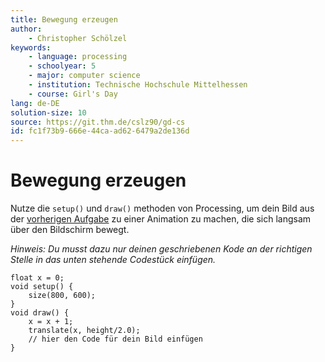 ```yaml
---
title: Bewegung erzeugen
author:
    - Christopher Schölzel
keywords:
    - language: processing
    - schoolyear: 5
    - major: computer science
    - institution: Technische Hochschule Mittelhessen
    - course: Girl's Day
lang: de-DE
solution-size: 10
source: https://git.thm.de/cslz90/gd-cs
id: fc1f73b9-666e-44ca-ad62-6479a2de136d
---
```


# Bewegung erzeugen

Nutze die `setup()` und `draw()` methoden von Processing, um dein Bild aus der [vorherigen Aufgabe](../02_processing_intro/processing_intro.md) zu einer Animation zu machen, die sich langsam über den Bildschirm bewegt.

*Hinweis: Du musst dazu nur deinen geschriebenen Kode an der richtigen Stelle in das unten stehende Codestück einfügen.*

```processing
float x = 0;
void setup() {
    size(800, 600);
}
void draw() {
    x = x + 1;
    translate(x, height/2.0);
    // hier den Code für dein Bild einfügen
}
```